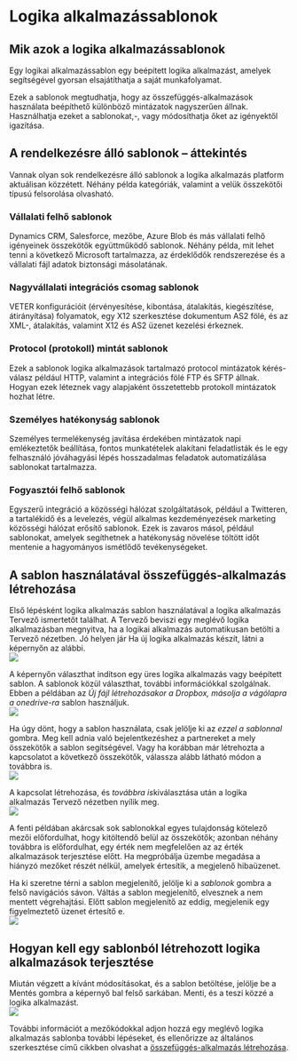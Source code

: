 <properties
 pageTitle="Logika alkalmazássablonok |} Microsoft Azure"
 description="Előre létrehozott logika alkalmazássablonok használata az első lépésekhez"
 authors="kevinlam1"
 manager="dwrede"
 editor=""
 services="app-service\logic"
 documentationCenter=""/>

<tags
    ms.service="app-service-logic"
    ms.workload="integration"
    ms.tgt_pltfrm="na"
    ms.devlang="na"
    ms.topic="article"
    ms.date="08/24/2016"
    ms.author="klam"/>

# <a name="logic-app-templates"></a>Logika alkalmazássablonok

## <a name="what-are-logic-app-templates"></a>Mik azok a logika alkalmazássablonok

Egy logikai alkalmazássablon egy beépített logika alkalmazást, amelyek segítségével gyorsan elsajátíthatja a saját munkafolyamat. 

Ezek a sablonok megtudhatja, hogy az összefüggés-alkalmazások használata beépíthető különböző mintázatok nagyszerűen állnak. Használhatja ezeket a sablonokat,-, vagy módosíthatja őket az igényektől igazítása.

## <a name="overview-of-available-templates"></a>A rendelkezésre álló sablonok – áttekintés

Vannak olyan sok rendelkezésre álló sablonok a logika alkalmazás platform aktuálisan közzétett. Néhány példa kategóriák, valamint a velük összekötői típusú felsorolása olvasható.

### <a name="enterprise-cloud-templates"></a>Vállalati felhő sablonok
Dynamics CRM, Salesforce, mezőbe, Azure Blob és más vállalati felhő igényeinek összekötők együttműködő sablonok. Néhány példa, mit lehet tenni a következő Microsoft tartalmazza, az érdeklődők rendszerezése és a vállalati fájl adatok biztonsági másolatának.

### <a name="enterprise-integration-pack-templates"></a>Nagyvállalati integrációs csomag sablonok
VETER konfigurációit (érvényesítése, kibontása, átalakítás, kiegészítése, átirányítása) folyamatok, egy X12 szerkesztése dokumentum AS2 fölé, és az XML-, átalakítás, valamint X12 és AS2 üzenet kezelési érkeznek.

### <a name="protocol-pattern-templates"></a>Protocol (protokoll) mintát sablonok
Ezek a sablonok logika alkalmazások tartalmazó protocol mintázatok kérés-válasz például HTTP, valamint a integrációs fölé FTP és SFTP állnak. Hogyan ezek léteznek vagy alapjaként összetettebb protokoll mintázatok hozhat létre.  

### <a name="personal-productivity-templates"></a>Személyes hatékonyság sablonok
Személyes termelékenység javítása érdekében mintázatok napi emlékeztetők beállítása, fontos munkatételek alakítani feladatlisták és le egy felhasználó jóváhagyási lépés hosszadalmas feladatok automatizálása sablonokat tartalmazza.

### <a name="consumer-cloud-templates"></a>Fogyasztói felhő sablonok
Egyszerű integráció a közösségi hálózat szolgáltatások, például a Twitteren, a tartalékidő és a levelezés, végül alkalmas kezdeményezések marketing közösségi hálózat erősítő sablonok. Ezek is zavaros másol, például sablonokat, amelyek segíthetnek a hatékonyság növelése töltött időt mentenie a hagyományos ismétlődő tevékenységeket. 

## <a name="how-to-create-a-logic-app-using-a-template"></a>A sablon használatával összefüggés-alkalmazás létrehozása 

Első lépésként logika alkalmazás sablon használatával a logika alkalmazás Tervező ismertetőt találhat. A Tervező beviszi egy meglévő logika alkalmazásban megnyitva, ha a logikai alkalmazás automatikusan betölti a Tervező nézetben. Jó helyen jár Ha új logika alkalmazás készít, látni a képernyőn az alábbi.  
 ![](../../includes/media/app-service-logic-templates/template7.png)  

A képernyőn választhat indítson egy üres logika alkalmazás vagy beépített sablon. A sablonok közül választhat, további információkkal szolgálnak. Ebben a példában az *Új fájl létrehozásakor a Dropbox, másolja a vágólapra a onedrive-ra* sablon használjuk.  
 ![](../../includes/media/app-service-logic-templates/template2.png)  

Ha úgy dönt, hogy a sablon használata, csak jelölje ki az *ezzel a sablonnal* gombra. Meg kell adnia való bejelentkezéshez a partnereket a mely összekötők a sablon segítségével. Vagy ha korábban már létrehozta a kapcsolatot a következő összekötők, válassza alább látható módon a továbbra is.  
 ![](../../includes/media/app-service-logic-templates/template3.png)  

A kapcsolat létrehozása, és *továbbra is*kiválasztása után a logika alkalmazás Tervező nézetben nyílik meg.  
 ![](../../includes/media/app-service-logic-templates/template4.png)  

A fenti példában akárcsak sok sablonokkal egyes tulajdonság kötelező mezői előfordulhat, hogy kitöltendő belül az összekötők; azonban néhány továbbra is előfordulhat, egy érték nem megfelelően az az érték alkalmazások terjesztése előtt. Ha megpróbálja üzembe megadása a hiányzó mezőket részét nélkül, amelyek értesítik, a megjelenő hibaüzenet.

Ha ki szeretne térni a sablon megjelenítő, jelölje ki a *sablonok* gombra a felső navigációs sávon. Váltás a sablon megjelenítő, elvesznek a nem mentett végrehajtási. Előtt sablon megjelenítő az eddig, megjelenik egy figyelmeztető üzenet értesítő e.  
 ![](../../includes/media/app-service-logic-templates/template5.png)  

## <a name="how-to-deploy-a-logic-app-created-from-a-template"></a>Hogyan kell egy sablonból létrehozott logika alkalmazások terjesztése

Miután végzett a kívánt módosításokat, és a sablon betöltése, jelölje be a Mentés gombra a képernyő bal felső sarkában. Menti, és a teszi közzé a logika alkalmazást.  
 ![](../../includes/media/app-service-logic-templates/template6.png)  

További információt a mezőkódokkal adjon hozzá egy meglévő logika alkalmazás sablonba további lépéseket, és ellenőrizze az általános szerkesztése című cikkben olvashat a [összefüggés-alkalmazás létrehozása](app-service-logic-create-a-logic-app.md).